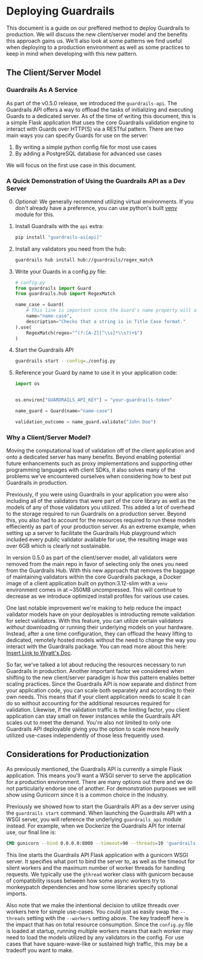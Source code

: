 # Deploying Guardrails

This document is a guide on our preffered method to deploy Guardrails to production.  We will discuss the new client/server model and the benefits this approach gains us.  We'll also look at some patterns we find useful when deploying to a production environment as well as some practices to keep in mind when developing with this new pattern.

## The Client/Server Model

### Guardrails As A Service
As part of the v0.5.0 release, we introduced the `guardrails-api`.  The Guardrails API offers a way to offload the tasks of initializing and executing Guards to a dedicated server.  As of the time of writing this document, this is a simple Flask application that uses the core Guardrails validation engine to interact with Guards over HTTP(S) via a RESTful pattern.  There are two main ways you can specify Guards for use on the server:
1. By writing a simple python config file for most use cases
2. By adding a PostgreSQL database for advanced use cases

We will focus on the first use case in this document.

### A Quick Demonstration of Using the Guardrails API as a Dev Server
0. *Optional:* We generally recommend utilizing virtual environments.  If you don't already have a preference, you can use python's built [venv](https://docs.python.org/3/library/venv.html) module for this.
1. Install Guardrails with the `api` extra:
    ```sh
    pip install "guardrails-ai[api]"
    ```

2. Install any validators you need from the hub:
    ```sh
    guardrails hub install hub://guardrails/regex_match
    ```

3. Write your Guards in a config.py file:
    ```py
    # config.py
    from guardrails import Guard
    from guardrails.hub import RegexMatch

    name_case = Guard(
        # This line is important since the Guard's name property will act as the primary key for lookup.
        name="name-case",
        description="Checks that a string is in Title Case format."
    ).use(
        RegexMatch(regex="^(?:[A-Z][^\\s]*\\s?)+$")
    )
    ```

4. Start the Guardrails API
    ```sh
    guardrails start --config=./config.py
    ```

5. Reference your Guard by name to use it in your application code:
    ```py
    import os


    os.environ["GUARDRAILS_API_KEY"] = "your-guardrails-token"

    name_guard = Guard(name="name-case")

    validation_outcome = name_guard.validate("John Doe")
    ```

### Why a Client/Server Model?
Moving the computational load of validation off of the client application and onto a dedicated server has many benefits.  Beyond enabling potential future enhancements such as proxy implementations and supporting other programming languages with client SDKs, it also solves many of the problems we've encountered ourselves when considering how to best put Guardrails in production.

Previously, if you were using Guardrails in your application you were also including all of the validators that were part of the core library as well as the models of any of those validators you utilized.  This added a lot of overhead to the storage required to run Guardrails on a production server.  Beyond this, you also had to account for the resources required to run these models effieciently as part of your production server.  As an extreme example, when setting up a server to facilitate the Guardrails Hub playground which included every public validator available for use, the resulting image was over 6GB which is clearly not sustainable.

In version 0.5.0 as part of the client/server model, all validators were removed from the main repo in favor of selecting only the ones you need from the Guardrails Hub.  With this new approach that removes the baggage of maintaining validators within the core Guardrails package, a Docker image of a client application built on python:3.12-slim with a `venv` environment comes in at ~350MB uncompressed.  This will continue to decrease as we introduce optimized install profiles for various use cases.

One last notable improvement we're making to help reduce the impact validator models have on your deployables is introducting remote validation for select validators.  With this feature, you can utilize certain validators _without_ downloading or running their underlying models on your hardware.  Instead, after a one time configuration, they can offload the heavy lifting to dedicated, remotely hosted models without the need to change the way you interact with the Guardrails package.  You can read more about this here: [Insert Link to Wyatt's Doc]().

So far, we've talked a lot about reducing the resources necessary to run Guardrails in production.  Another important factor we considered when shifting to the new client/server paradigm is how this pattern enables better scaling practices.  Since the Guardrails API is now separate and distinct from your application code, you can scale both separately and according to their own needs.  This means that if your client application needs to scale it can do so without accounting for the additional resources required for validation.  Likewise, if the validation traffic is the limiting factor, you client application can stay small on fewer instances while the Guardrails API scales out to meet the demand.  You're also not limited to only one Guardrails API deployable giving you the option to scale more heavily utilized use-cases independently of those less frequently used.


## Considerations for Productionization
As previously mentioned, the Guardrails API is currently a simple Flask application.  This means you'll want a WSGI server to serve the application for a production environment.  There are many options out there and we do not particularly endorse one of another.  For demonstration purposes we will show using Gunicorn since it is a common choice in the industry.

Previously we showed how to start the Guardrails API as a dev server using the `guardrails start` command.  When launching the Guardrails API with a WSGI server, you will reference the underlying `guardrails_api` module instead.  For example, when we Dockerize the Guardrails API for internal use, our final line is:
```Dockerfile
CMD gunicorn --bind 0.0.0.0:8000 --timeout=90 --threads=10 'guardrails_api.app:create_app(None, "config.py")'
```

This line starts the Guardrails API Flask application with a gunicorn WSGI server.  It specifies what port to bind the server to, as well as the timeout for silent workers and the maximum number of worker threads for handling requests.  We typically use the `gthread` worker class with gunicorn because of compatibility issues between how some async workers try to monkeypatch dependencies and how some libraries specify optional imports.

Also note that we make the intentional decision to utilize threads over workers here for simple use-cases.  You could just as easily swap the `--threads` setting with the `--workers` setting above. The key tradeoff here is the impact that has on total resource consumption.  Since the `config.py` file is loaded at startup, running multiple workers means that each worker may need to load the models utilized by any validators in the config.  For use cases that have square-wave-like or sustained high traffic, this may be a tradeoff you want to make.

